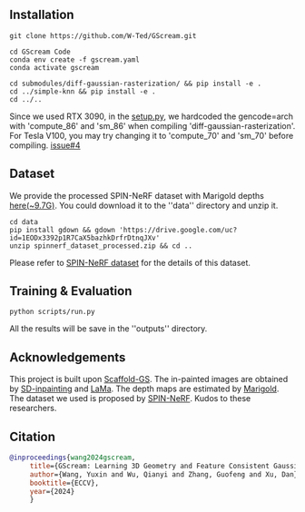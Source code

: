 
## Installation

```
git clone https://github.com/W-Ted/GScream.git

cd GScream Code
conda env create -f gscream.yaml
conda activate gscream

cd submodules/diff-gaussian-rasterization/ && pip install -e .
cd ../simple-knn && pip install -e .
cd ../..
```
Since we used RTX 3090, in the [setup.py](https://github.com/W-Ted/GScream/blob/e7cc71bf3e878d02d15b524fdb44f038eba59a2a/submodules/diff-gaussian-rasterization/setup.py#L29), we hardcoded the gencode=arch with 'compute_86' and 'sm_86' when compiling 'diff-gaussian-rasterization'. For Tesla V100, you may try changing it to 'compute_70' and 'sm_70' before compiling. [issue#4](https://github.com/W-Ted/GScream/issues/4)

## Dataset

We provide the processed SPIN-NeRF dataset with Marigold depths [here(~9.7G)](https://drive.google.com/file/d/1EODx3392p1R7CaX5bazhkDrfrDtnqJXv/view?usp=sharing). You could download it to the ''data'' directory and unzip it. 

```
cd data
pip install gdown && gdown 'https://drive.google.com/uc?id=1EODx3392p1R7CaX5bazhkDrfrDtnqJXv'
unzip spinnerf_dataset_processed.zip && cd ..
```

Please refer to [SPIN-NeRF dataset](https://drive.google.com/drive/folders/1N7D4-6IutYD40v9lfXGSVbWrd47UdJEC) for the details of this dataset.  

## Training & Evaluation

```
python scripts/run.py
```
All the results will be save in the ''outputs'' directory. 

## Acknowledgements

This project is built upon [Scaffold-GS](https://city-super.github.io/scaffold-gs). The in-painted images are obtained by [SD-inpainting](https://huggingface.co/runwayml/stable-diffusion-inpainting) and [LaMa](https://github.com/advimman/lama). The depth maps are estimated by [Marigold](https://marigoldmonodepth.github.io/). The dataset we used is proposed by [SPIN-NeRF](https://spinnerf3d.github.io/). Kudos to these researchers. 

## Citation

```BibTeX
@inproceedings{wang2024gscream,
     title={GScream: Learning 3D Geometry and Feature Consistent Gaussian Splatting for Object Removal},
     author={Wang, Yuxin and Wu, Qianyi and Zhang, Guofeng and Xu, Dan},
     booktitle={ECCV},
     year={2024}
     }
```
